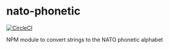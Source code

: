 # nato-phonetic

[![CircleCI](https://circleci.com/gh/swatech-public/nato-phonetic/tree/main.svg?style=svg)](https://circleci.com/gh/swatech-public/nato-phonetic/tree/main)

NPM module to convert strings to the NATO phonetic alphabet